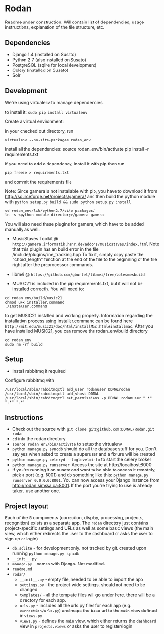 Rodan
=====

Readme under construction. Will contain list of dependencies, usage instructions, explanation of the file structure, etc.

Dependencies
------------

* Django 1.4 (installed on Susato)
* Python 2.7 (also installed on Susato)
* PostgreSQL (sqlite for local development)
* Celery (installed on Susato)
* Solr

Development
-----------

We're using virtualenv to manage dependencies

to install it: `sudo pip install virtualenv`

Create a virtual environment:

in your checked out directory, run

    virtualenv --no-site-packages rodan_env

Install all the dependencies:
    source rodan_env/bin/activate
    pip install -r requirements.txt

if you need to add a dependency, install it with pip then run

    pip freeze > requirements.txt

and commit the requirements file

Note:
Since gamera is not installable with pip, you have to download it from http://sourceforge.net/projects/gamera/
and then build the python module with `python setup.py build && sudo python setup.py install`

```
cd rodan_env/lib/python2.7/site-packages/
ln -s <python module directory>/gamera gamera
```

You will also need these plugins for gamera, which have to be added manually as well:

* MusicStaves Toolkit @ `http://gamera.informatik.hsnr.de/addons/musicstaves/index.html`
  Note that this plugin has an build error in the file <root dir of toolkit>/include/plugins/line_tracking.hpp
  To fix it, simply copy paste the "chord_length" function at the end of the file to the beginning of the file
  right after the preprocessor commands.

* libmei @ `https://github.com/gburlet/libmei/tree/solesmesbuild`

* MUSIC21 is included in the pip requirements.txt, but it will not be installed correctly. You will need to:
```
cd rodan_env/build/music21
chmod u+x installer.command
./installer.command
```
  to get MUSIC21 installed and working properly. Information regarding the installation process using installer.command
  can be found here `http://mit.edu/music21/doc/html/installMac.html#installmac`.
  After you have installed MUSIC21, you can remove the rodan_env/build directory
```
cd rodan_env
sudo rm -rf build
```


Setup
-----
* Install rabbitmq if required

Configure rabbitmq with 

    /usr/local/sbin/rabbitmqctl add_user rodanuser DDMALrodan
    /usr/local/sbin/rabbitmqctl add_vhost DDMAL
    /usr/local/sbin/rabbitmqctl set_permissions -p DDMAL rodanuser ".*" ".*" ".*"

Instructions
------------

* Check out the source with `git clone git@github.com:DDMAL/Rodan.git rodan`
* `cd` into the rodan directory
* `source rodan_env/bin/activate` to setup the virtualenv
* `python manage.py syncdb` should do all the database stuff for you. Don't say yes when asked
   to create a superuser and a fixture will be created
* `python manage.py celeryd --loglevel=info` to start the celery broker
* `python manage.py runserver`. Access the site at http://localhost:8000
* If you're running it on susato and want to be able to access it remotely, pick a port
  (e.g. 8001) and do something like this: `python manage.py runserver 0.0.0.0:8001`.
  You can now access your Django instance from http://rodan.simssa.ca:8001. If the
  port you're trying to use is already taken, use another one.

Project layout
-------------

Each of the 5 components (correction, display, processing, projects, recognition) exists as a separate app. The `rodan` directory just contains project-specific settings and URLs as well as some basic views (the main view, which either redirects the user to the dashboard or asks the user to sign up or login).

* `db.sqlite` - for development only. not tracked by git. created upon running `python manage.py syncdb`
* `__init__.py`
* `manage.py` - comes with Django. Not modified.
* `readme.md`
* `rodan/`
    * `__init__.py` - empty file, needed to be able to import the app
    * `settings.py` - the project-wide settings. should not need to be changed
    * `templates/` - all the template files will go under here. there will be a directory for each app.
    * `urls.py` - includes all the urls.py files for each app (e.g. `correction/urls.py`) and maps the base url to the `main` view defined in `views.py`
    * `views.py` - defines the `main` view, which either returns the `dashboard` view in `projects.views` or asks the user to register/login
